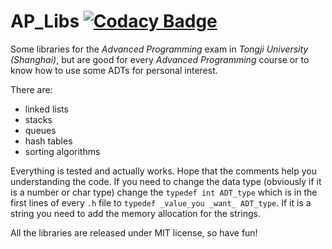 # **AP_Libs**  [![Codacy Badge](https://api.codacy.com/project/badge/Grade/3ee80421ecf5410e912a0d9e48e9aa0c)](https://www.codacy.com/app/dedeswim/AP_Libs?utm_source=github.com&amp;utm_medium=referral&amp;utm_content=dedeswim/AP_Libs&amp;utm_campaign=Badge_Grade)

Some libraries for the _Advanced Programming_ exam in _Tongji University (Shanghai)_, but are good for every _Advanced Programming_ course or to know how to use some ADTs for personal interest.

There are:
- linked lists
- stacks
- queues
- hash tables
- sorting algorithms

Everything is tested and actually works.
Hope that the comments help you understanding the code.
If you need to change the data type (obviously if it is a number or char type) change the `typedef int ADT_type` which is in the first lines of every `.h` file to `typedef _value_you _want_ ADT_type`.
If it is a string you need to add the memory allocation for the strings.

All the libraries are released under MIT license, so have fun!

